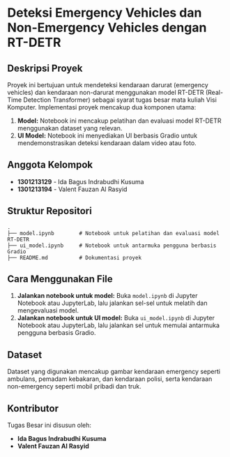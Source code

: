 # Deteksi Emergency Vehicles dan Non-Emergency Vehicles dengan RT-DETR

## Deskripsi Proyek

Proyek ini bertujuan untuk mendeteksi kendaraan darurat (emergency vehicles) dan kendaraan non-darurat menggunakan model RT-DETR (Real-Time Detection Transformer) sebagai syarat tugas besar mata kuliah Visi Komputer. Implementasi proyek mencakup dua komponen utama:

1. **Model:** Notebook ini mencakup pelatihan dan evaluasi model RT-DETR menggunakan dataset yang relevan.
2. **UI Model:** Notebook ini menyediakan UI berbasis Gradio untuk mendemonstrasikan deteksi kendaraan dalam video atau foto.

## Anggota Kelompok
- **1301213129** - Ida Bagus Indrabudhi Kusuma
- **1301213194** - Valent Fauzan Al Rasyid

## Struktur Repositori
```
.
├── model.ipynb        # Notebook untuk pelatihan dan evaluasi model RT-DETR
├── ui_model.ipynb     # Notebook untuk antarmuka pengguna berbasis Gradio
├── README.md          # Dokumentasi proyek
```

## Cara Menggunakan File
1. **Jalankan notebook untuk model:**
   Buka `model.ipynb` di Jupyter Notebook atau JupyterLab, lalu jalankan sel-sel untuk melatih dan mengevaluasi model.
2. **Jalankan notebook untuk UI model:**
   Buka `ui_model.ipynb` di Jupyter Notebook atau JupyterLab, lalu jalankan sel untuk memulai antarmuka pengguna berbasis Gradio.

## Dataset
Dataset yang digunakan mencakup gambar kendaraan emergency seperti ambulans, pemadam kebakaran, dan kendaraan polisi, serta kendaraan non-emergency seperti mobil pribadi dan truk.

## Kontributor
Tugas Besar ini disusun oleh:

- **Ida Bagus Indrabudhi Kusuma**
- **Valent Fauzan Al Rasyid**

